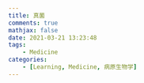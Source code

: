 ```yaml
---
title: 真菌
comments: true
mathjax: false
date: 2021-03-21 13:23:48
tags:
    - Medicine
categories:
    - [Learning, Medicine, 病原生物学]
---
```


